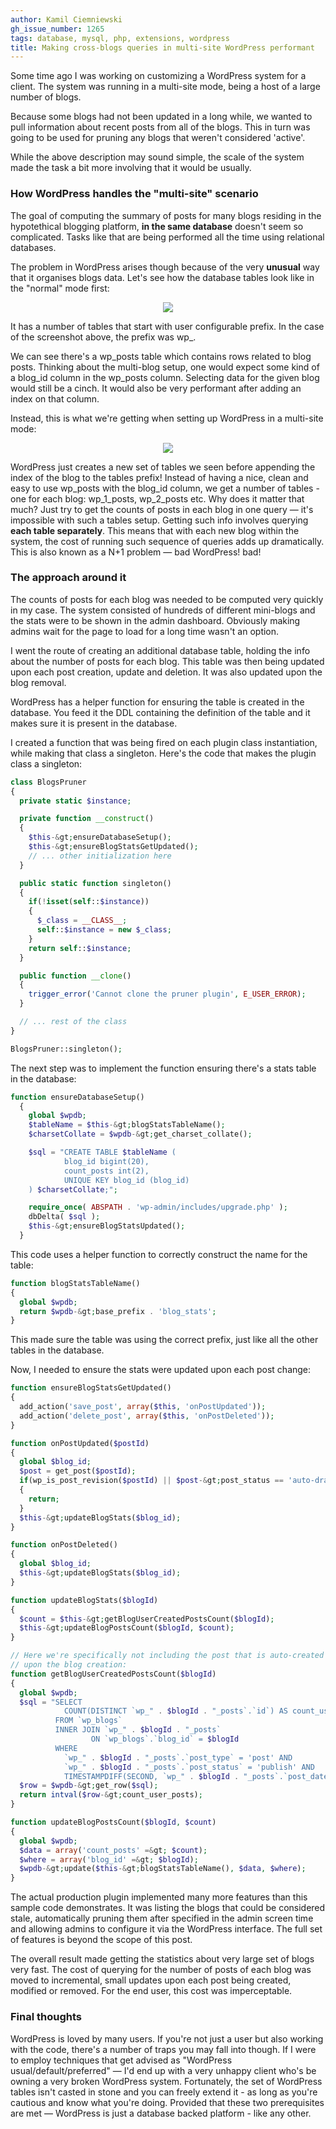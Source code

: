 ```yaml
---
author: Kamil Ciemniewski
gh_issue_number: 1265
tags: database, mysql, php, extensions, wordpress
title: Making cross-blogs queries in multi-site WordPress performant
---
```


Some time ago I was working on customizing a WordPress system for a client. The system was running in a multi-site mode, being a host of a large number of blogs.

Because some blogs had not been updated in a long while, we wanted to pull information about recent posts from all of the blogs. This in turn was going to be used for pruning any blogs that weren't considered 'active'.

While the above description may sound simple, the scale of the system made the task a bit more involving that it would be usually.

### How WordPress handles the "multi-site" scenario

The goal of computing the summary of posts for many blogs residing in the hypotethical blogging platform, **in the same database** doesn't seem so complicated. Tasks like that are being performed all the time using relational databases.

The problem in WordPress arises though because of the very **unusual** way that it organises blogs data. Let's see how the database tables look like in the "normal" mode first:

<div class="separator" style="clear: both; text-align: center;"><a href="/blog/2016/11/02/making-cross-blogs-queries-in-multi/image-0.png" imageanchor="1" style="margin-left: 1em; margin-right: 1em;"><img border="0" src="/blog/2016/11/02/making-cross-blogs-queries-in-multi/image-0.png"/></a></div>

It has a number of tables that start with user configurable prefix. In the case of the screenshot above, the prefix was wp_.

We can see there's a wp_posts table which contains rows related to blog posts. Thinking about the multi-blog setup, one would expect some kind of a blog_id column in the wp_posts column. Selecting data for the given blog would still be a cinch. It would also be very performant after adding an index on that column.

Instead, this is what we're getting when setting up WordPress in a multi-site mode:

<div class="separator" style="clear: both; text-align: center;"><a href="/blog/2016/11/02/making-cross-blogs-queries-in-multi/image-1.png" imageanchor="1" style="margin-left: 1em; margin-right: 1em;"><img border="0" src="/blog/2016/11/02/making-cross-blogs-queries-in-multi/image-1.png"/></a></div>

WordPress just creates a new set of tables we seen before appending the index of the blog to the tables prefix! Instead of having a nice, clean and easy to use wp_posts with the blog_id column, we get a number of tables - one for each blog: wp_1_posts, wp_2_posts etc. Why does it matter that much? Just try to get the counts of posts in each blog in one query — it's impossible with such a tables setup. Getting such info involves querying **each table separately**. This means that with each new blog within the system, the cost of running such sequence of queries adds up dramatically. This is also known as a N+1 problem — bad WordPress! bad!

### The approach around it

The counts of posts for each blog was needed to be computed very quickly in my case. The system consisted of hundreds of different mini-blogs and the stats were to be shown in the admin dashboard. Obviously making admins wait for the page to load for a long time wasn't an option.

I went the route of creating an additional database table, holding the info about the number of posts for each blog. This table was then being updated upon each post creation, update and deletion. It was also updated upon the blog removal.

WordPress has a helper function for ensuring the table is created in the database. You feed it the DDL containing the definition of the table and it makes sure it is present in the database.

I created a function that was being fired on each plugin class instantiation, while making that class a singleton. Here's the code that makes the plugin class a singleton:

```php
class BlogsPruner
{
  private static $instance;

  private function __construct()
  {
    $this-&gt;ensureDatabaseSetup();
    $this-&gt;ensureBlogStatsGetUpdated();
    // ... other initialization here
  }

  public static function singleton()
  {
    if(!isset(self::$instance))
    {
      $_class = __CLASS__;
      self::$instance = new $_class;
    }
    return self::$instance;
  }

  public function __clone()
  {
    trigger_error('Cannot clone the pruner plugin', E_USER_ERROR);
  }

  // ... rest of the class
}

BlogsPruner::singleton();
```
The next step was to implement the function ensuring there's a stats table in the database:

```php
function ensureDatabaseSetup()
  {
    global $wpdb;
    $tableName = $this-&gt;blogStatsTableName();
    $charsetCollate = $wpdb-&gt;get_charset_collate();

    $sql = "CREATE TABLE $tableName (
            blog_id bigint(20),
            count_posts int(2),
            UNIQUE KEY blog_id (blog_id)
    ) $charsetCollate;";

    require_once( ABSPATH . 'wp-admin/includes/upgrade.php' );
    dbDelta( $sql );
    $this-&gt;ensureBlogStatsUpdated();
  }
```
This code uses a helper function to correctly construct the name for the table:

```php
function blogStatsTableName()
{
  global $wpdb;
  return $wpdb-&gt;base_prefix . 'blog_stats';
}
```
This made sure the table was using the correct prefix, just like all the other tables in the database.

Now, I needed to ensure the stats were updated upon each post change:

```php
function ensureBlogStatsGetUpdated()
{
  add_action('save_post', array($this, 'onPostUpdated'));
  add_action('delete_post', array($this, 'onPostDeleted'));
}

function onPostUpdated($postId)
{
  global $blog_id;
  $post = get_post($postId);
  if(wp_is_post_revision($postId) || $post-&gt;post_status == 'auto-draft')
  {
    return;
  }
  $this-&gt;updateBlogStats($blog_id);
}

function onPostDeleted()
{
  global $blog_id;
  $this-&gt;updateBlogStats($blog_id);
}

function updateBlogStats($blogId)
{
  $count = $this-&gt;getBlogUserCreatedPostsCount($blogId);
  $this-&gt;updateBlogPostsCount($blogId, $count);
}

// Here we're specifically not including the post that is auto-created
// upon the blog creation:
function getBlogUserCreatedPostsCount($blogId)
{
  global $wpdb;
  $sql = "SELECT
            COUNT(DISTINCT `wp_" . $blogId . "_posts`.`id`) AS count_user_posts
          FROM `wp_blogs`
          INNER JOIN `wp_" . $blogId . "_posts`
                  ON `wp_blogs`.`blog_id` = $blogId
          WHERE
            `wp_" . $blogId . "_posts`.`post_type` = 'post' AND
            `wp_" . $blogId . "_posts`.`post_status` = 'publish' AND
            TIMESTAMPDIFF(SECOND, `wp_" . $blogId . "_posts`.`post_date`, `wp_blogs`.`last_updated`) &gt; 60";
  $row = $wpdb-&gt;get_row($sql);
  return intval($row-&gt;count_user_posts);
}

function updateBlogPostsCount($blogId, $count)
{
  global $wpdb;
  $data = array('count_posts' =&gt; $count);
  $where = array('blog_id' =&gt; $blogId);
  $wpdb-&gt;update($this-&gt;blogStatsTableName(), $data, $where);
}
```
The actual production plugin implemented many more features than this sample code demonstrates. It was listing the blogs that could be considered stale, automatically pruning them after specified in the admin screen time and allowing admins to configure it via the WordPress interface. The full set of features is beyond the scope of this post.

The overall result made getting the statistics about very large set of blogs very fast. The cost of querying for the number of posts of each blog was moved to incremental, small updates upon each post being created, modified or removed. For the end user, this cost was imperceptable.

### Final thoughts

WordPress is loved by many users. If you're not just a user but also working with the code, there's a number of traps you may fall into though. If I were to employ techniques that get advised as "WordPress usual/default/preferred" — I'd end up with a very unhappy client who's be owning a very broken WordPress system. Fortunately, the set of WordPress tables isn't casted in stone and you can freely extend it - as long as you're cautious and know what you're doing. Provided that these two prerequisites are met — WordPress is just a database backed platform - like any other.
